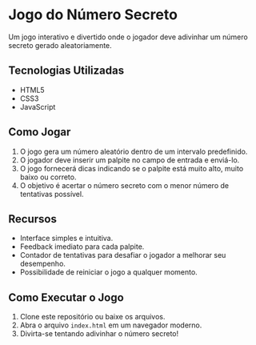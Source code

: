 # Jogo do Número Secreto

Um jogo interativo e divertido onde o jogador deve adivinhar um número secreto gerado aleatoriamente.

## Tecnologias Utilizadas

- HTML5
- CSS3
- JavaScript

## Como Jogar

1. O jogo gera um número aleatório dentro de um intervalo predefinido.
2. O jogador deve inserir um palpite no campo de entrada e enviá-lo.
3. O jogo fornecerá dicas indicando se o palpite está muito alto, muito baixo ou correto.
4. O objetivo é acertar o número secreto com o menor número de tentativas possível.

## Recursos

- Interface simples e intuitiva.
- Feedback imediato para cada palpite.
- Contador de tentativas para desafiar o jogador a melhorar seu desempenho.
- Possibilidade de reiniciar o jogo a qualquer momento.

## Como Executar o Jogo

1. Clone este repositório ou baixe os arquivos.
2. Abra o arquivo `index.html` em um navegador moderno.
3. Divirta-se tentando adivinhar o número secreto!
